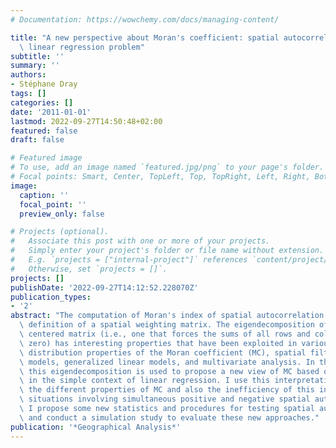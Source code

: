 ```yaml
---
# Documentation: https://wowchemy.com/docs/managing-content/

title: "A new perspective about Moran's coefficient: spatial autocorrelation as a\
  \ linear regression problem"
subtitle: ''
summary: ''
authors:
- Stéphane Dray
tags: []
categories: []
date: '2011-01-01'
lastmod: 2022-09-27T14:50:48+02:00
featured: false
draft: false

# Featured image
# To use, add an image named `featured.jpg/png` to your page's folder.
# Focal points: Smart, Center, TopLeft, Top, TopRight, Left, Right, BottomLeft, Bottom, BottomRight.
image:
  caption: ''
  focal_point: ''
  preview_only: false

# Projects (optional).
#   Associate this post with one or more of your projects.
#   Simply enter your project's folder or file name without extension.
#   E.g. `projects = ["internal-project"]` references `content/project/deep-learning/index.md`.
#   Otherwise, set `projects = []`.
projects: []
publishDate: '2022-09-27T14:12:52.228070Z'
publication_types:
- '2'
abstract: "The computation of Moran's index of spatial autocorrelation requires the\
  \ definition of a spatial weighting matrix. The eigendecomposition of this doubly\
  \ centered matrix (i.e., one that forces the sums of all rows and columns to equal\
  \ zero) has interesting properties that have been exploited in various contexts:\
  \ distribution properties of the Moran coefficient (MC), spatial filtering in linear\
  \ models, generalized linear models, and multivariate analysis. In this article,\
  \ this eigendecomposition is used to propose a new view of MC based on its interpretation\
  \ in the simple context of linear regression. I use this interpretation to demonstrate\
  \ the different properties of MC and also the inefficiency of this index in some\
  \ situations involving simultaneous positive and negative spatial autocorrelation.\
  \ I propose some new statistics and procedures for testing spatial autocorrelation,\
  \ and conduct a simulation study to evaluate these new approaches."
publication: '*Geographical Analysis*'
---
```

